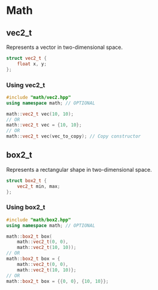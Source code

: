 # Math

## vec2_t

Represents a vector in two-dimensional space.

```cpp
struct vec2_t {
    float x, y;
};
```

### Using vec2_t

```cpp
#include "math/vec2.hpp"
using namespace math; // OPTIONAL
```

```cpp
math::vec2_t vec(10, 10);
// OR
math::vec2_t vec = {10, 10};
// OR
math::vec2_t vec(vec_to_copy); // Copy constructor
```

## box2_t

Represents a rectangular shape in two-dimensional space.

```cpp
struct box2_t {
    vec2_t min, max;
};
```

### Using box2_t

```cpp
#include "math/box2.hpp"
using namespace math; // OPTIONAL
```

```cpp
math::box2_t box(
    math::vec2_t(0, 0),
    math::vec2_t(10, 10));
// OR
math::box2_t box = {
    math::vec2_t(0, 0), 
    math::vec2_t(10, 10)};
// OR
math::box2_t box = {{0, 0}, {10, 10}};
```
